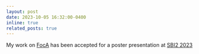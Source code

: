 ```yaml
---
layout: post
date: 2023-10-05 16:32:00-0400
inline: true
related_posts: true
---
```

My work on [FocA](https://doi.org/10.1016/j.slasd.2023.08.004) has been accepted for a poster presentation at [SBI2 2023](https://sbi2.org/conference/)